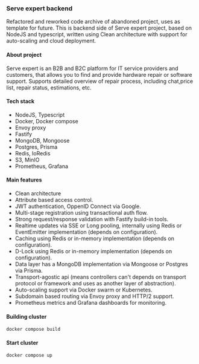 ### Serve expert backend
Refactored and reworked code archive of abandoned project, uses as template for future. 
This is backend side of Serve expert project, based on NodeJS and typescript, written using Clean architecture with support for auto-scaling and cloud deployment.

#### About project
Serve expert is an B2B and B2C platform for IT service providers and customers, that allows you to find and provide hardware repair or software support.
Supports detailed overview of repair process, including chat,price list, repair status, estimations, etc.


#### Tech stack
* NodeJS, Typescript
* Docker, Docker compose
* Envoy proxy
* Fastify
* MongoDB, Mongoose
* Postgres, Prisma
* Redis, IoRedis
* S3, MinIO
* Prometheus, Grafana



#### Main features
* Clean architecture
* Attribute based access control.
* JWT authentication, OppenID Connect via Google. 
* Multi-stage registration using transactional auth flow. 
* Strong request/response validation with Fastify build-in tools.
* Realtime updates via SSE or Long pooling, internally using Redis or EventEmitter implementation (depends on configuration).
* Caching using Redis or in-memory implementation (depends on configuration).
* D-Lock using Redis or in-memory implementation (depends on configuration).
* Data layer has a MongoDB implementation via Mongoose or Postgres via Prisma.
* Transport-agostic api (means controllers can't depends on transport protocol or framework and uses as another layer of abstraction).
* Auto-scaling support via Docker swarm or Kubernetes.
* Subdomain based routing via Envoy proxy and HTTP/2 support.
* Prometheus metrics and Grafana dashboards for monitoring.




#### Building cluster
```
docker compose build
```
#### Start cluster
```
docker compose up
```





